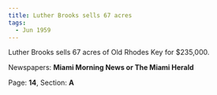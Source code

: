 ```yaml
---  
title: Luther Brooks sells 67 acres  
tags:  
  - Jun 1959  
---  
```

  
Luther Brooks sells 67 acres of Old Rhodes Key for $235,000.  
  
Newspapers: **Miami Morning News or The Miami Herald**  
  
Page: **14**, Section: **A** 
